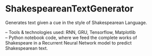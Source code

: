 # ShakespeareanTextGenerator
Generates text given a cue in the style of Shakespearean Language.     
   
– Tools & technologies used: RNN, GRU, Tensorflow, Matplotlib     
– Python notebook code, where we feed the complete works of Shakespeare in a Recurrent Neural Network model
to predict Shakespearean text.     
